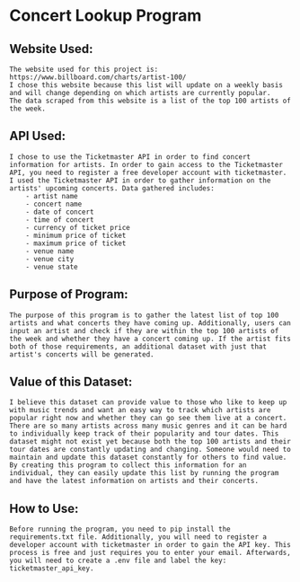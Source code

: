 # Concert Lookup Program
## Website Used:
    The website used for this project is: https://www.billboard.com/charts/artist-100/
    I chose this website because this list will update on a weekly basis and will change depending on which artists are currently popular. 
    The data scraped from this website is a list of the top 100 artists of the week. 
## API Used:
    I chose to use the Ticketmaster API in order to find concert information for artists. In order to gain access to the Ticketmaster API, you need to register a free developer account with ticketmaster. I used the Ticketmaster API in order to gather information on the artists' upcoming concerts. Data gathered includes:
        - artist name
        - concert name
        - date of concert
        - time of concert
        - currency of ticket price
        - minimum price of ticket
        - maximum price of ticket
        - venue name
        - venue city
        - venue state
## Purpose of Program:
    The purpose of this program is to gather the latest list of top 100 artists and what concerts they have coming up. Additionally, users can input an artist and check if they are within the top 100 artists of the week and whether they have a concert coming up. If the artist fits both of those requirements, an additional dataset with just that artist's concerts will be generated.
## Value of this Dataset:
    I believe this dataset can provide value to those who like to keep up with music trends and want an easy way to track which artists are popular right now and whether they can go see them live at a concert. There are so many artists across many music genres and it can be hard to individually keep track of their popularity and tour dates. This dataset might not exist yet because both the top 100 artists and their tour dates are constantly updating and changing. Someone would need to maintain and update this dataset constantly for others to find value. By creating this program to collect this information for an individual, they can easily update this list by running the program and have the latest information on artists and their concerts.
## How to Use:
    Before running the program, you need to pip install the requirements.txt file. Additionally, you will need to register a developer account with ticketmaster in order to gain the API key. This process is free and just requires you to enter your email. Afterwards, you will need to create a .env file and label the key: ticketmaster_api_key.